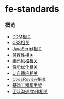 # fe-standards

### 概览
- [DOM相关]()
- [CSS相关]()
- [JavaScript相关]()
- [兼容性相关]()
- [编码风格相关]()
- [性能优化相关]()
- [UI自适应相关]()
- [CodeReview相关]()
- [基础工程脚手架]()
- [团队沟通/协作相关]()
